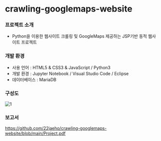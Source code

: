 # crawling-googlemaps-website

### 프로젝트 소개
 * Python을 이용한 웹사이트 크롤링 및 GoogleMaps 제공하는 JSP기반 동적 웹사이트 프로젝트

### 개발 환경
  * 사용 언어 : HTML5 & CSS3 & JavaScript / Python3
  * 개발 환경 : Jupyter Notebook / Visual Studio Code / Eclipse
  * 데이터베이스 : MariaDB


### 구성도
![1](https://user-images.githubusercontent.com/71754176/119066767-7719e080-ba1b-11eb-9fae-42aeee778b26.jpg)

### 보고서
https://github.com/22jaeho/crawling-googlemaps-website/blob/main/Project.pdf
